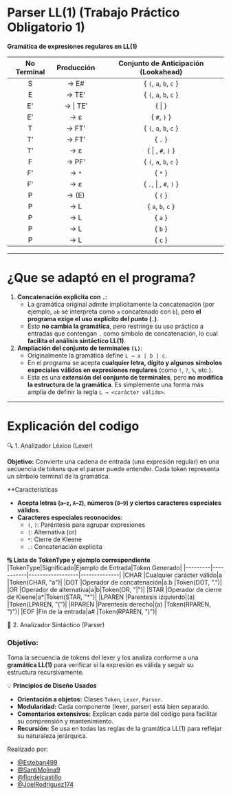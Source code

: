# Parser LL(1) (Trabajo Práctico Obligatorio 1)  
**Gramática de expresiones regulares en LL(1)**

| No Terminal   | Producción             | Conjunto de Anticipación (Lookahead)       |
|:-------------:|:----------------------:|:------------------------------------------:|
| S             | → E#                   | { `(`, `a`, `b`, `c` }                     |
| E             | → TE'                  | { `(`, `a`, `b`, `c` }                     |
| E'            | → &#124; TE’           | { &#124; }                                 |
| E'            | → ε                    | { `#`, `)` }                               |
| T             | → FT'                  | { `(`, `a`, `b`, `c` }                     |
| T'            | → FT’                  | { `.` }                                    |
| T'            | → ε                    | { &#124; , `#`, `)` }                      |
| F             | → PF'                  | { `(`, `a`, `b`, `c` }                     |
| F'            | → `*`                  | { `*` }                                    |
| F'            | → ε                    | { `.`, &#124; , `#`, `)` }                 |
| P             | → (E)                  | { `(` }                                    |
| P             | → L                    | { `a`, `b`, `c` }                          |
| P             | → L                    | { `a` }                                    |
| P             | → L                    | { `b` }                                    |
| P             | → L                    | { `c` }                                    |
<hr>

# ¿Que se adaptó en el programa?

1. **Concatenación explicita con `.`:**
   - La gramática original admite implícitamente la concatenación (por ejemplo, `ab` se interpreta como `a` concatenado con `b`), pero **el programa exige el uso explícito del punto (`.`)**.
   - Esto **no cambia la gramática**, pero restringe su uso práctico a entradas que contengan `.` como símbolo de concatenación, lo cual **facilita el análisis sintáctico LL(1)**.
2. **Ampliación del conjunto de terminales `(L)`**:
   - Originalmente la gramática define `L → a | b | c`.
   - En el programa se acepta **cualquier letra, dígito y algunos símbolos especiales válidos en expresiones regulares** (como `!`, `?`, `%`, etc.).
   - Esta es una **extensión del conjunto de terminales**, pero **no modifica la estructura de la gramática**. Es simplemente una forma más amplia de definir la regla `L → <carácter válido>`.
<hr>
     
# Explicación del codigo
🔍 1. Analizador Léxico (Lexer)
     
**Objetivo:**
Convierte una cadena de entrada (una expresión regular) en una secuencia de tokens que el parser puede entender. Cada token representa un símbolo terminal de la gramática.
     
**Caracteristicas
- **Acepta letras (`a`–`z`, `A`–`Z`), números (`0`–`9`) y ciertos caracteres especiales válidos**.
- **Caracteres especiales reconocidos**:
  - `(`, `)`: Paréntesis para agrupar expresiones
  - `|`: Alternativa (or)
  - `*`: Cierre de Kleene
  - `.`: Concatenación explícita

🔠 **Lista de TokenType y ejemplo correspondiente**
|TokenType|Significado|Ejemplo de Entrada|Token Generado|
|---------|-----------|------------------|--------------|
|CHAR     |Cualquier carácter válido|a   |Token(CHAR, "a")|
|DOT      |Operador de concatenación|a.b |Token(DOT, ".")|
|OR       |Operador de alternativa|a&#124;b|Token(OR, "&#124;")|
|STAR     |Operador de cierre de Kleene|a*|Token(STAR, "*")|
|LPAREN   |Parentesis izquierdo|(a)      |Token(LPAREN, "(")|
|RPAREN   |Parentesis derecho|(a)        |Token(RPAREN, ")")|
|EOF      |Fin de la entrada|a#          |Token(RPAREN, ")")|

📘 2. Analizador Sintáctico (Parser)

### Objetivo:

Toma la secuencia de tokens del lexer y los analiza conforme a una **gramática LL(1)** para verificar si la expresión es válida y seguir su estructura recursivamente.

💡 **Principios de Diseño Usados**

- **Orientación a objetos:** Clases `Token`, `Lexer`, `Parser`.
- **Modularidad:** Cada componente (lexer, parser) está bien separado.
- **Comentarios extensivos:** Explican cada parte del código para facilitar su comprensión y mantenimiento.
- **Recursión:** Se usa en todas las reglas de la gramática LL(1) para reflejar su naturaleza jerárquica.

Realizado por:
   - [@Esteban499](https://github.com/Esteban499)
   - [@SantiMolina9](https://github.com/SantiMolina9) 
   - [@flordelcastillo](https://github.com/flordelcastillo)
   - [@JoelRodriguez174](https://github.com/JoelRodriguez174)


